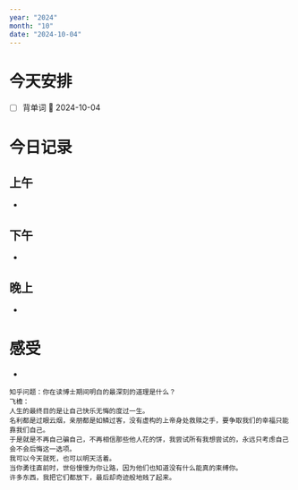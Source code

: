 ```yaml
---
year: "2024"
month: "10"
date: "2024-10-04"
---
```

# 今天安排
- [ ] 背单词 📅 2024-10-04




# 今日记录

## 上午
*  

## 下午
* 

## 晚上
* 

# 感受
* 
```
知乎问题：你在读博士期间明白的最深刻的道理是什么？
飞檐：
人生的最终目的是让自己快乐无悔的度过一生。
名利都是过眼云烟，亲朋都是如鳞过客，没有虚构的上帝身处救赎之手，要争取我们的幸福只能靠我们自己。
于是就是不再自己骗自己，不再相信那些他人花的饼，我尝试所有我想尝试的，永远只考虑自己会不会后悔这一选项。
我可以今天就死，也可以明天活着。
当你勇往直前时，世俗慢慢为你让路，因为他们也知道没有什么能真的束缚你。
许多东西，我把它们都放下，最后却奇迹般地贱了起来。
```




